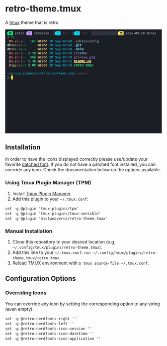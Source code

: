 # retro-theme.tmux

A [tmux](https://github.com/tmux/tmux) theme that is retro.

![](preview.png)

## Installation

In order to have the icons displayed correctly
please use/update your favorite [patched font](https://www.nerdfonts.com/font-downloads).
If you do not have a patched font installed,
you can override any icon.
Check the documentation below on the options available.

### Using Tmux Plugin Manager (TPM)

1. Install [Tmux Plugin Manager](https://github.com/tmux-plugins/tpm)
2. Add this plugin to your `~/.tmux.conf`:

```tmux
set -g @plugin 'tmux-plugins/tpm'
set -g @plugin 'tmux-plugins/tmux-sensible'
set -g @plugin 'mistweaverco/retro-theme.tmux'
```

### Manual Installation

1. Clone this repository to your desired location (e.g. `~/.config/tmux/plugins/retro-theme.tmux`).
2. Add this line to your `~/.tmux.conf`: `run ~/.config/tmux/plugins/retro-theme.tmux/retro.tmux`.
3. Reload TMUX environment with `$ tmux source-file ~/.tmux.conf`.

## Configuration Options

### Overriding Icons

You can override any icon by setting the corresponding option to any string (even empty).

```tmux
set -g @retro-nerdfonts-right ''
set -g @retro-nerdfonts-left ''
set -g @retro-nerdfonts-icon-session ''
set -g @retro-nerdfonts-icon-datetime ''
set -g @retro-nerdfonts-icon-application ''
```